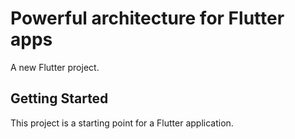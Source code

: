 # Powerful architecture for Flutter apps

A new Flutter project.

## Getting Started

This project is a starting point for a Flutter application.
